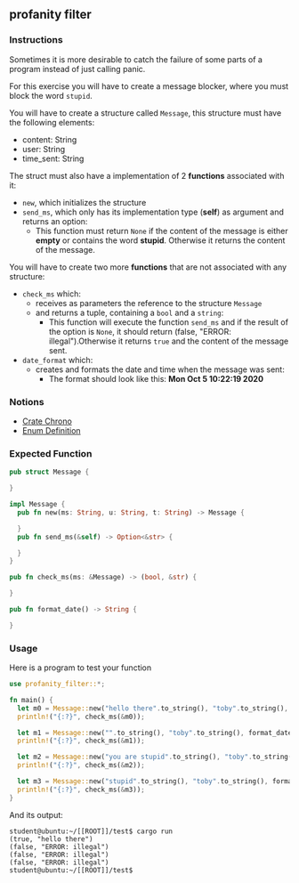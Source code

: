 ## profanity filter

### Instructions

Sometimes it is more desirable to catch the failure of some parts of a program instead of just calling panic.

For this exercise you will have to create a message blocker, where you must block the word `stupid`.

You will have to create a structure called `Message`, this structure
must have the following elements:

- content: String
- user: String
- time_sent: String

The struct must also have a implementation of 2 **functions** associated with it:

- `new`, which initializes the structure
- `send_ms`, which only has its implementation type (**self**) as argument and returns an option:
  - This function must return `None` if the content of the message is either **empty** or contains the word **stupid**. Otherwise it returns the content of the message.

You will have to create two more **functions** that are not associated with any structure:

- `check_ms` which:
  - receives as parameters the reference to the structure `Message`
  - and returns a tuple, containing a `bool` and a `string`:
    - This function will execute the function `send_ms` and if the result of the option is `None`, it should return (false, "ERROR: illegal").Otherwise it returns `true` and the content of the message sent.
- `date_format` which:
  - creates and formats the date and time when the message was sent:
    - The format should look like this: **Mon Oct 5 10:22:19 2020**

### Notions

- [Crate Chrono](https://docs.rs/chrono/0.4.19/chrono/)
- [Enum Definition](https://doc.rust-lang.org/stable/book/ch06-01-defining-an-enum.html?highlight=option#the-option-enum-and-its-advantages-over-null-values)

### Expected Function

```rust
pub struct Message {

}

impl Message {
  pub fn new(ms: String, u: String, t: String) -> Message {

  }
  pub fn send_ms(&self) -> Option<&str> {

  }
}

pub fn check_ms(ms: &Message) -> (bool, &str) {

}

pub fn format_date() -> String {

}
```

### Usage

Here is a program to test your function

```rust
use profanity_filter::*;

fn main() {
  let m0 = Message::new("hello there".to_string(), "toby".to_string(), format_date());
  println!("{:?}", check_ms(&m0));

  let m1 = Message::new("".to_string(), "toby".to_string(), format_date());
  println!("{:?}", check_ms(&m1));

  let m2 = Message::new("you are stupid".to_string(), "toby".to_string(), format_date());
  println!("{:?}", check_ms(&m2));

  let m3 = Message::new("stupid".to_string(), "toby".to_string(), format_date());
  println!("{:?}", check_ms(&m3));
}
```

And its output:

```console
student@ubuntu:~/[[ROOT]]/test$ cargo run
(true, "hello there")
(false, "ERROR: illegal")
(false, "ERROR: illegal")
(false, "ERROR: illegal")
student@ubuntu:~/[[ROOT]]/test$
```
